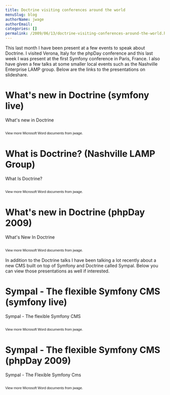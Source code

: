 ```yaml
---
title: Doctrine visiting conferences around the world
menuSlug: blog
authorName: jwage 
authorEmail: 
categories: []
permalink: /2009/06/13/doctrine-visiting-conferences-around-the-world.html
---
```

This last month I have been present at a few events to speak about
Doctrine. I visited Verona, Italy for the phpDay conference and this
last week I was present at the first Symfony conference in Paris,
France. I also have given a few talks at some smaller local events such
as the Nashville Enterprise LAMP group. Below are the links to the
presentations on slideshare.

What's new in Doctrine (symfony live)
=====================================

<div style="width:425px;text-align:left" id="__ss_1576175">

What's new in Doctrine

<object style="margin:0px" width="425" height="355">

</object><div style="font-size:11px;font-family:tahoma,arial;height:26px;padding-top:2px;">

View more Microsoft Word documents from jwage.

</div></div>

What is Doctrine? (Nashville LAMP Group)
========================================

<div style="width:425px;text-align:left" id="__ss_1462019">

What Is Doctrine?

<object style="margin:0px" width="425" height="355">

</object><div style="font-size:11px;font-family:tahoma,arial;height:26px;padding-top:2px;">

View more Microsoft Word documents from jwage.

</div></div>

What's new in Doctrine (phpDay 2009)
====================================

<div style="width:425px;text-align:left" id="__ss_1453079">

What's New In Doctrine

<object style="margin:0px" width="425" height="355">

</object><div style="font-size:11px;font-family:tahoma,arial;height:26px;padding-top:2px;">

View more Microsoft Word documents from jwage.

</div></div>

In addition to the Doctrine talks I have been talking a lot recently
about a new CMS built on top of Symfony and Doctrine called Sympal.
Below you can view those presentations as well if interested.

Sympal - The flexible Symfony CMS (symfony live)
================================================

<div style="width:425px;text-align:left" id="__ss_1577300">

Sympal - The flexible Symfony CMS

<object style="margin:0px" width="425" height="355">

</object><div style="font-size:11px;font-family:tahoma,arial;height:26px;padding-top:2px;">

View more Microsoft Word documents from jwage.

</div></div>

Sympal - The flexible Symfony CMS (phpDay 2009)
===============================================

<div style="width:425px;text-align:left" id="__ss_1453080">

Sympal - The Flexible Symfony Cms

<object style="margin:0px" width="425" height="355">

</object><div style="font-size:11px;font-family:tahoma,arial;height:26px;padding-top:2px;">

View more Microsoft Word documents from jwage.

</div></div>


